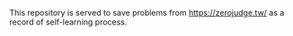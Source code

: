 This repository is served to save problems from https://zerojudge.tw/ as a record of self-learning process.
